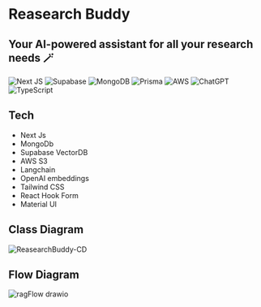 # Reasearch Buddy
## Your AI-powered assistant for all your research needs 🪄
![Next JS](https://img.shields.io/badge/Next-black?style=for-the-badge&logo=next.js&logoColor=white) ![Supabase](https://img.shields.io/badge/Supabase-3ECF8E?style=for-the-badge&logo=supabase&logoColor=white) ![MongoDB](https://img.shields.io/badge/MongoDB-%234ea94b.svg?style=for-the-badge&logo=mongodb&logoColor=white) ![Prisma](https://img.shields.io/badge/Prisma-3982CE?style=for-the-badge&logo=Prisma&logoColor=white) ![AWS](https://img.shields.io/badge/AWS-%23FF9900.svg?style=for-the-badge&logo=amazon-aws&logoColor=white) ![ChatGPT](https://img.shields.io/badge/chatGPT-74aa9c?style=for-the-badge&logo=openai&logoColor=white)	![TypeScript](https://img.shields.io/badge/typescript-%23007ACC.svg?style=for-the-badge&logo=typescript&logoColor=white)

## Tech
- Next Js
- MongoDb
- Supabase VectorDB
- AWS S3
- Langchain
- OpenAI embeddings
- Tailwind CSS
- React Hook Form
- Material UI


## Class Diagram
![ReasearchBuddy-CD](https://github.com/aniketsinha5552/researchbuddy/assets/104712880/07f0d380-48d0-4ce8-b045-d2f9b56d6e46)

  
## Flow Diagram
![ragFlow drawio](https://github.com/aniketsinha5552/researchbuddy/assets/104712880/7cf381b5-f840-43f5-88ac-1e567ec6c198)
